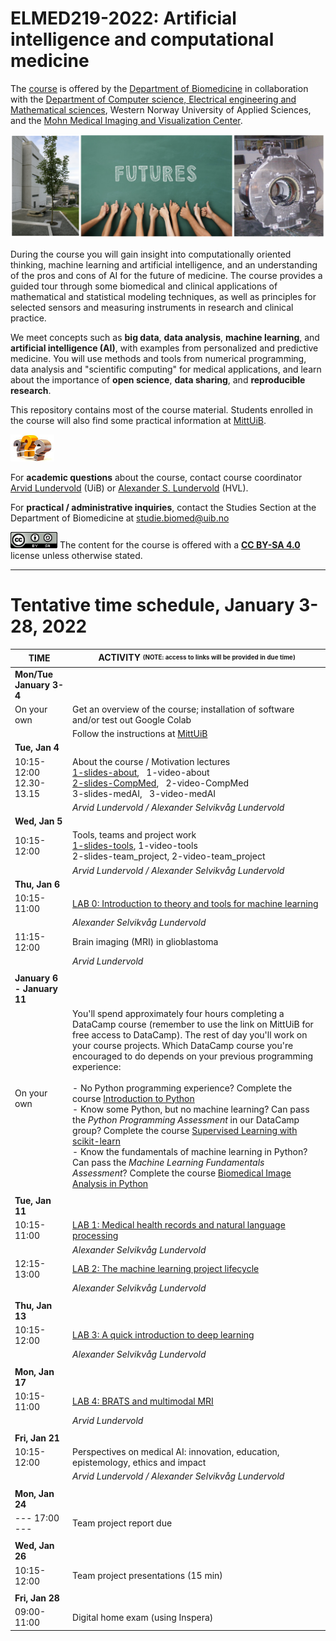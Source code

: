 # ELMED219-2022: Artificial intelligence and computational medicine

The [course](https://www.uib.no/en/course/ELMED219) is offered by the [Department of Biomedicine](https://www.uib.no/biomedisin) in collaboration with the [Department of Computer science, Electrical engineering and Mathematical sciences](https://www.hvl.no/en/about/management/faculty-of-engineering-and-science/department-of-computer-science-electrical-engineering-and-mathematical-sciences-ny-side), Western Norway University of Applied Sciences, and the [Mohn Medical Imaging and Visualization Center](https://mmiv.no/).

<img src="./assets/elmed219_logo.png" width="700"> <br>


During the course you will gain insight into computationally oriented thinking, machine learning and artificial intelligence, and an understanding of the pros and cons of AI for the future of medicine. The course provides a guided tour through some biomedical and clinical applications of mathematical and statistical modeling techniques, as well as principles for selected sensors and measuring instruments in research and clinical practice.


We meet concepts such as **big data**, **data analysis**, **machine learning**, and **artificial intelligence (AI)**, with examples from personalized and predictive medicine. You will use methods and tools from numerical programming, data analysis and "scientific computing" for medical applications, and learn about the importance of **open science**, **data sharing**, and **reproducible research**.

This repository contains most of the course material. Students enrolled in the course will also find some practical information at [MittUiB](https://mitt.uib.no/courses/33274).

<img src="./assets/questions.jpg" width="70">

For **academic questions** about the course, contact course coordinator [Arvid Lundervold](https://www.uib.no/en/persons/Arvid.Lundervold) (UiB) or [Alexander S. Lundervold](https://www.hvl.no/en/employee/?user=Alexander.Selvikvag.Lundervold) (HVL).

For **practical / administrative inquiries**, contact the Studies Section at the Department of Biomedicine at studie.biomed@uib.no



<img src="./assets/cc_by_sa.png" width="75"> The content for the course is offered with a <b><a href="http://creativecommons.org/licenses/by-sa/4.0">CC BY-SA 4.0</a></b> license unless otherwise stated.

--------

# Tentative time schedule, January 3-28, 2022


| **TIME**                    | ACTIVITY  <space> <sub><sup>(NOTE: access to links will be provided in due time)</sup></sub>                                                                                |
| --------------------------- | -------------------------------------------------------------------------------------------------------------------------------------------------------------------------------- |
| **Mon/Tue** **January 3-4** |                                                                                               |
| On your own                 | Get an overview of the course; installation of software and/or test out Google Colab                                                                                                                                                                                                                                                                       |
|                             | Follow the instructions at [MittUiB](https://mitt.uib.no/courses/33274/modules)                                                                                                                                                                                                                                                                  |
| **Tue, Jan 4**          |                                                                                                                                                                                        |
| 10:15-12:00  <br> 12.30-13.15    | About the course / Motivation lectures    <br> [1-slides-about](https://docs.google.com/presentation/d/e/2PACX-1vQVoRtdQ_vez7Ob-e2zeX4BH3JtlHbYGmzrhhZoIOSUff34UkLfWs0S6o-9wBbIkOrWeym6Xb1fVOcC/pub?start=false&loop=false&delayms=3000), &nbsp; 1-video-about <br>[2-slides-CompMed](https://docs.google.com/presentation/d/e/2PACX-1vRzirGyqnp-y5XOs6CXOJshsRkA-qHfZNI--Ae-sBcxutF-Xewl0G6jcMBJDuETRwsjXOamTGUI025N/pub?start=false&loop=false&delayms=3000), &nbsp; 2-video-CompMed <br> 3-slides-medAI, &nbsp; 3-video-medAI<br>  |
|                             | *Arvid Lundervold / Alexander Selvikvåg Lundervold*   |                                                                                                                                                                                                                                                                                                                          |
| **Wed, Jan 5**          |                                                                                                                                                                                                                                                                             |
| 10:15-12:00                 | Tools, teams and project work<br>[1-slides-tools](https://docs.google.com/presentation/d/e/2PACX-1vSfh4yE3eQ8xweAQa31OOpDSuyre-O8Q5gkVuY7bupHYhK0ADZagV-2Oou6zvIxrxXCnmGy8C0T7r1K/pub?start=false&loop=false&delayms=3000),   1-video-tools<br>2-slides-team_project,   2-video-team_project                                                                                                                                                                              |
|                             | *Arvid Lundervold / Alexander Selvikvåg Lundervold*                                                                                                                                                                                                                                                                                                       |
| **Thu, Jan 6**          |                                                                                                                                                                                                                                                                                                                                                   |
| 10:15-11:00                 | [LAB 0: Introduction to theory and tools for machine learning](./Lab0.1-ML)                                                                                                                                                                                                                                                                                                   |
|                             | *Alexander Selvikvåg Lundervold*                                                                                                                               |
| 11:15-12:00                 | Brain imaging (MRI) in glioblastoma<br><!--[slides-brain_imaging](https://docs.google.com/presentation/d/e/2PACX-1vTW36Y-9DST39wHZZnwkDqfrVxlwDrXxAzBmiDgq1BLvf8I0NCGQ42SeOFJ7vXEEBvcJuxgBoAJaFJW/pub?start=false&loop=false&delayms=3000),   [video-brain_imaging](https://youtu.be/DZMLqG28LPw)       -->                                                                                                                                                                                                                                                                                                                            |
|                             | *Arvid Lundervold*                                                                                                                                                                               |
|                             |                                                                                                                                                                             |
| **January 6 - January 11**  |                                                                                                                                                                              |
| On your own                 | You'll spend approximately four hours completing a DataCamp course (remember to use the link on MittUiB for free access to DataCamp). The rest of day you'll work on your course projects. Which DataCamp course you're encouraged to do depends on your previous programming experience:<br><br>- No Python programming experience? Complete the course [Introduction to Python](https://learn.datacamp.com/courses/intro-to-python-for-data-science)<br>- Know some Python, but no machine learning? Can pass the *Python Programming Assessment* in our DataCamp group? Complete the course [Supervised Learning with scikit-learn](https://learn.datacamp.com/courses/supervised-learning-with-scikit-learn)<br>- Know the fundamentals of machine learning in Python? Can pass the *Machine Learning Fundamentals Assessment*? Complete the course [Biomedical Image Analysis in Python](https://learn.datacamp.com/courses/biomedical-image-analysis-in-python) |
|                             |                                                                                                                                                                         |
| **Tue, Jan 11**         |                                                                                                                                                                                                                                                                |
| 10:15-11:00                 | [LAB 1: Medical health records and natural language processing](./Lab1-NLP)                                                                                                                             |
|                             | *Alexander Selvikvåg Lundervold*        
| 12:15-13:00                 | [LAB 2: The machine learning project lifecycle](./Lab2-MLeng)|
|                             | *Alexander Selvikvåg Lundervold*                                                                                                                                                                        |
|                             |                                                                                                                                                                       |
| **Thu, Jan 13**         |                                                                                                                                                                                                                                                                                                                                   |
| 10:15-12:00                 | [LAB 3: A quick introduction to deep learning](./Lab3-DL)|
|                             | *Alexander Selvikvåg Lundervold*                                                                                                                                                                                                                                                         |
|                             |                                                                                                                                                                                                                                                                   |
| **Mon, Jan 17**         |                                                                                                                                                                                                                                                                      |
| 10:15-11:00                 | [LAB 4: BRATS and multimodal MRI](./Lab4-BRATS) |
|                             | *Arvid Lundervold*                                                                                                                                                        |
|                             |                                                                                                                                                                            |
| **Fri, Jan 21**         |                                                                                                                                                                              |
| 10:15-12:00                 | Perspectives on medical AI: innovation, education, epistemology, ethics and impact<br><!--[slides-perspectives](https://hvl365-my.sharepoint.com/:p:/g/personal/allu_hvl_no/EWHgBpjjkZ9PnFHe36jSBSIBFRA9-FIEEnl2EjFRIYQwfQ?e=JpBrMI),   [video-perspectives](https://youtu.be/Gthd7acj8JA)         -->                                                                                                                                                             |
|                             | *Arvid Lundervold / Alexander Selvikvåg Lundervold*                                                                                                                                                                                                                        |
|                             |                                                                                                                                                                         |
| **Mon, Jan 24**         |                                                                                                                                                                                                                                                              |
| --- 17:00 ---               | Team project report due                                                                                                                                                                                                                                  |
|                             |                                                                                                                                                                                                                                                                                                                                                              |
| **Wed, Jan 26**         |                                                                                                                                                                             |
| 10:15-12:00                 | Team project presentations (15 min)                                                    |
|                             |                                                                                                                                                                              |
| **Fri, Jan 28**         |                                                                                |
| 09:00-11:00                 | Digital home exam (using Inspera)                                                                                                                                                        |











<!-- <u>Tentative</u> time schedule
<img src="./assets/tentative_time_schedule_jan_2022.png" width="700"> <br>
-->
<!--
______________________________________________________

# <u>Tentative</u> time schedule

| Time       |  Activity  <space> <sub><sup>(NOTE: access to links will be provided in due time)</sup></sub>  
|------------|-----------------------------------------------------------
|**Mon, January 4**|                                                  |               |
| On your own | Installation of software / Get an overview of the course |               |
|            | Follow the instructions at [MittUiB](https://mitt.uib.no/courses/27607/modules#module_27745)                                    |               |
|**Tue, January 5**|                                                  |               |
|10:15-12:00 | About the course / Motivation lectures     <br> [1-slides-about](https://docs.google.com/presentation/d/e/2PACX-1vQozwdJ39W3DX2ju4CvCU1V1G6rLx8V6HC3SeUpeVrz3FnFd64mdPs0mc9-NjKG7lNVP_PX-9VB9zH8/pub?start=false&loop=false&delayms=3000), &nbsp; [1-video-about](https://youtu.be/O66FbWtn7f0) <br>[2-slides-CompMed](https://docs.google.com/presentation/d/e/2PACX-1vRzirGyqnp-y5XOs6CXOJshsRkA-qHfZNI--Ae-sBcxutF-Xewl0G6jcMBJDuETRwsjXOamTGUI025N/pub?start=false&loop=false&delayms=3000), &nbsp; [2-video-CompMed](https://youtu.be/6yyWwc8FmaI) <br> [3-video-medAI](https://youtu.be/_S-XMlDq32g)          
|            | *Arvid Lundervold / Alexander Selvikvåg Lundervold*       |               |
|**Wed, January 6**|                                                 |               |
|10:15-12:00 | Tools, teams and project work <br>[1-slides-tools](https://docs.google.com/presentation/d/e/2PACX-1vSfzcBXUBoZmBM51I_uM160fB0lRKg33O_omnyDSj_txf_AQ7vD9xElU-J_Z1DK4D16Jup8w545rXN-/pub?start=false&loop=false&delayms=3000), &nbsp; [1-video-tools](https://youtu.be/45JsopEXLuY) <br>[2-slides-team_project](https://docs.google.com/presentation/d/e/2PACX-1vRtDpikPzBJc6VD31FfbrDd1nOYntmfT0fPSrdczpNbo__odhqyGjNAhcFy7DPv4-ROTMnd2TOS3ORv/pub?start=false&loop=false&delayms=3000), &nbsp; [2-video-team_project](https://youtu.be/LWWVL8eEDOo)  | Join in Zoom  |
|            | *Arvid Lundervold / Alexander Selvikvåg Lundervold*       |               |
|**Thu, January 7**|                                               |               |
|10:15-11:00 | [LAB 0: Introduction to theory and tools for machine learning](https://github.com/MMIV-ML/ELMED219-2021/tree/main/Lab0-ML)     | Join in Zoom  |
|            | *Alexander Selvikvåg Lundervold*                          |               |
|11:15-12:00 | Brain imaging (MRI and IMC) in glioblastoma <br> [slides-brain_imaging](https://docs.google.com/presentation/d/e/2PACX-1vTW36Y-9DST39wHZZnwkDqfrVxlwDrXxAzBmiDgq1BLvf8I0NCGQ42SeOFJ7vXEEBvcJuxgBoAJaFJW/pub?start=false&loop=false&delayms=3000), &nbsp; [video-brain_imaging](https://youtu.be/DZMLqG28LPw)     |               |
|            | *Arvid Lundervold*                                        |               |
|            |                                                           |               |
|**Fri, January 8**|       |               |
| On your own | You'll spend approximately four hours completing a DataCamp course (remember to use the link on MittUiB for free access to DataCamp). The rest of day you'll work on your course projects. Which DataCamp course you're encouraged to do depends on your previous programming experience:  <ul><li>No Python programming experience? Complete the course [Introduction to Python](https://learn.datacamp.com/courses/intro-to-python-for-data-science)</li> <li>Know some Python, but no machine learning? Can pass the _Python Programming Assessment_ in our DataCamp group? Complete the course [Supervised Learning with scikit-learn](https://learn.datacamp.com/courses/supervised-learning-with-scikit-learn)</li> <li> Know the fundamentals of machine learning in Python? Can pass the _Machine Learning Fundamentals Assessment_? Complete the course [Biomedical Image Analysis in Python](https://learn.datacamp.com/courses/biomedical-image-analysis-in-python)  </li>|      |
|            |                                                           |               |
|**Mon, January 11**|                                                 |               |
|10:15-11:00 | [LAB 1: Medical health records and natural language processing](./Lab1-HealthRecords)         | Join in Zoom  |
|            | *Alexander Selvikvåg Lundervold*                          |               |
|            |                                                           |               |
|**Tue, January 12**|                                                |               |
|10:15-12:00 | [LAB 2: A quick introduction to deep learning](./Lab2-DL)             | Join in Zoom  |
|            | *Alexander Selvikvåg Lundervold*                          |               |
|            |                                                           |               |
|**Thu, January 14**|                                               |               |
|10:15-11:00 | [LAB 3: BRATS and multimodal MRI](https://github.com/MMIV-ML/ELMED219-2021/tree/main/Lab3-BRATS)  | Join in Zoom  |
|            | *Arvid Lundervold*                                        |               |
|            |                                                           |               |
|**Mon, January 18**|                                                 |               |
|10:15-12:00 | Perspectives on medical AI:  innovation, education, epistemology, ethics and impact <br> [slides-perspectives](https://hvl365-my.sharepoint.com/:p:/g/personal/allu_hvl_no/EWHgBpjjkZ9PnFHe36jSBSIBFRA9-FIEEnl2EjFRIYQwfQ?e=JpBrMI), &nbsp; [video-perspectives](https://youtu.be/Gthd7acj8JA)                           | Join in Zoom  |
|            | *Arvid Lundervold / Alexander Selvikvåg Lundervold*       |               |
|            |                                                           |               |
|**Wed, January 27** |                                             |               |
|--- 17:00 ---| Project report due (by team)                              |               |
|            |                                                           |               |
|**Thu, January 28** |                                              |               |
|10:15-12:00 | Google slides presentations (15 min) by team              | Join in Zoom  |
|            |                                                           |               |
|**Fri, January 29**|                                                 |               |
|09:00-11:00 | Digital MCQ  home exam                                    | Inspera       |



______________________________________________________


# *Prepare yourself and your computer for computational analysis*
If you are used to work with software installations and github you can go directly to the material at github and use the guide for setting up your computer and perform notebook exercises.

- **Python course material** at https://github.com/MMIV-ML/ELMED219-2021  – follow the instructions at [Setting up your system](setup.md) (`setup.md`) to get ready

- **Browser** display and functionality might differ between browsers - we recommend using Mozilla [Firefox](https://www.mozilla.org/en-US/firefox/new/) or Google [Chrome](https://www.google.com/chrome) on all platforms

- **Jupyter notebooks** are used throughout the course. It's a web-based framework for developing and presenting code-based projects (take a look at https://youtu.be/HW29067qVWk and https://youtu.be/2eCHD6f_phE for introductions to Jupyter Notebooks).

-  **Test your environment** [Python, Numpy, Pandas, Matplotlib, Nibabel, Biopython and more]: run through this notebook [`notebooks/0.0-test.ipynb`](notebooks/0.0-test.ipynb) [[in nbviewer](https://nbviewer.jupyter.org/github/MMIV-ML/ELMED219-2021/blob/main/notebooks/0.0-test.ipynb)] to check that your environment is OK

- Throughout the course you will work with notebooks that contain various material and programming tasks. We recommend that you *make a copy of our notebooks before you edit them*. You can adopt the naming convention `my_[name_of_notebook].ipynb`. Remember also to start a new session with a **`git pull`** (things can have changed)



______________________________________________________

## *Prepare you and your computer for the team-based project*

### "Precision medicine and quantitative imaging in glioblastoma"

(see [HERE](./project))

__________________________________________________________________________
-->
